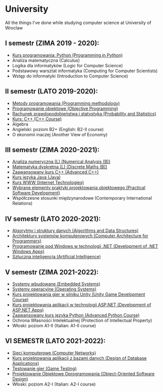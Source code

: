 # University
All the things I've done while studying computer science at University of Wroclaw

## I semestr (ZIMA 2019 - 2020):
* <a href="/Python">Kurs programowania: Python (Programming in Python)</a>
* Analiza matematyczna (Calculus) 
* Logika dla informatyków (Logic for Computer Science)
* Podstawowy warsztat informatyka (Computing for Computer Scientists)
* Wstęp do informatyki (Introduction to Computer Science)

## II semestr (LATO 2019-2020):
* <a href="/Programming Methodology">Metody programowania (Programming methodology)</a>
* <a href="/Objective Programming">Programowanie obiektowe (Objective Programming)</a>
* <a href="/Probability and Statistics">Rachunek prawdopodobieństwa i statystyka (Probability and Statistics)</a>
* <a href="/C++">Kurs: C++ (C++ Course)</a>
* Algebra
* Angielski: poziom B2+ (English: B2-II course)
* O ekonomii inaczej (Another View of Economy)

## III semestr (ZIMA 2020-2021):
* <a href="/Numerical Analysis">Analiza numeryczna (L) (Numerical Analysis (B))</a>
* <a href="/Discrete Maths">Matematyka dyskretna (L) (Discrete Maths (B))</a>
* <a href="/Advanced C++">Zaawansowany kurs C++ (Advanced C++)</a>
* <a href="/Java">Kurs języka Java (Java)</a>
* <a href="/Internet Technologies">Kurs WWW (Internet Technologies)</a>
* <a href="/Software Development">Wybrane elementy praktyki projektowania obiektowego (Practical Software Development)</a>
* Współczesne stosunki międzynarodowe (Contemporary International Relations)

## IV semestr (LATO 2020-2021):
* <a href="/Algorithms and Data Structures">Algorytmy i struktury danych (Algorithms and Data Structures)</a>
* <a href="/Architecture of Computer Systems">Architektury systemów komputerowych (Computer Architecture for Programmers)</a>
* <a href="/Development of Windows Apps">Programowanie pod Windows w technologii .NET (Development of .NET Windows Apps)</a>
* <a href="/Artificial Intelligence">Sztuczna inteligencja (Artificial Intelligence)</a>

## V semestr (ZIMA 2021-2022):
* <a href="/Embedded Systems">Systemy wbudowane (Embedded Systems)</a>
* <a href="/Operating Systems">Systemy operacyjne (Operating Systems)</a>
* <a href="/Unity">Kurs projektowania gier w silniku Unity (Unity Game Development Course)</a>
* <a href="/ASP.NET">Kurs projektowania aplikacji w technologii ASP.NET (Development of ASP.NET Apps)</a>
* <a href="/Advanced Python">Zaawansowany kurs języka Python (Advanced Python Course)</a>
* Ochrona Własności Intelektualnej (Protection of Intellectual Property)
* Włoski: poziom A1-II (Italian: A1-II course)

## VI SEMESTR (LATO 2021-2022):
* <a href="/Computer Networks">Sieci komputerowe (Computer Networks)</a>
* <a href="/Design of Database Apps">Kurs projektowania aplikacji z bazami danych (Design of Database Applications)</a>
* <a href="/Game Testing">Testowanie gier (Game Testing)</a>
* <a href="/Object-Oriented Software Design">Projektowanie Obiektowe Oprogramowania (Object-Oriented Software Design)</a>
* Włoski: poziom A2-I (Italian: A2-I course)</a>
